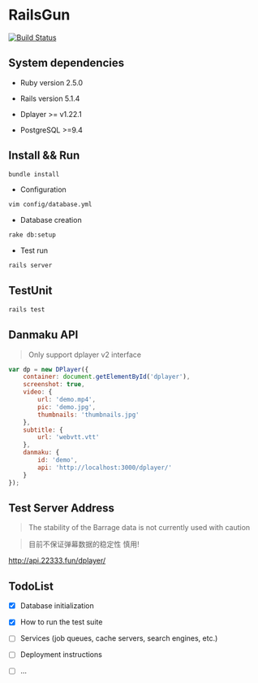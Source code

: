 RailsGun
=====

[![Build Status](https://travis-ci.org/MoePlayer/RailsGun.svg?branch=master)](https://travis-ci.org/MoePlayer/RailsGun)

## System dependencies
* Ruby version 2.5.0

* Rails version 5.1.4

* Dplayer >= v1.22.1

* PostgreSQL >=9.4

## Install && Run

```bash
bundle install
```

* Configuration
```bash
vim config/database.yml
```

* Database creation
```sh
rake db:setup
```

* Test run
```bash
rails server
```

## TestUnit

```sh
rails test
```

## Danmaku API
>Only support dplayer v2 interface

```JavaScript
var dp = new DPlayer({
    container: document.getElementById('dplayer'),
    screenshot: true,
    video: {
        url: 'demo.mp4',
        pic: 'demo.jpg',
        thumbnails: 'thumbnails.jpg'
    },
    subtitle: {
        url: 'webvtt.vtt'
    },
    danmaku: {
        id: 'demo',
        api: 'http://localhost:3000/dplayer/'
    }
});

```

## Test Server Address

> The stability of the Barrage data is not currently used with caution

> 目前不保证弹幕数据的稳定性 慎用!

http://api.22333.fun/dplayer/



## TodoList
* [x] Database initialization

* [x] How to run the test suite

* [ ] Services (job queues, cache servers, search engines, etc.)

* [ ] Deployment instructions

* [ ] ...
